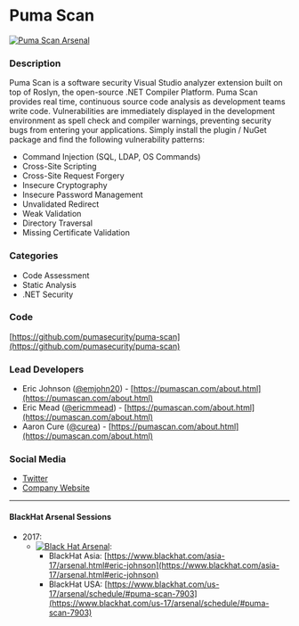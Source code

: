 # Puma Scan

[![Puma Scan Arsenal](https://www.pumascan.com/images/bh-arsenal-2017.svg)](https://www.blackhat.com/us-17/arsenal/schedule/#puma-scan-7903)

### Description
Puma Scan is a software security Visual Studio analyzer extension built on top of Roslyn, the open-source .NET Compiler Platform. Puma Scan provides real time, continuous source code analysis as development teams write code. Vulnerabilities are immediately displayed in the development environment as spell check and compiler warnings, preventing security bugs from entering your applications. Simply install the plugin / NuGet package and find the following vulnerability patterns:
* Command Injection (SQL, LDAP, OS Commands)
* Cross-Site Scripting
* Cross-Site Request Forgery
* Insecure Cryptography
* Insecure Password Management
* Unvalidated Redirect
* Weak Validation
* Directory Traversal
* Missing Certificate Validation

### Categories
* Code Assessment
* Static Analysis
* .NET Security

### Code 
[https://github.com/pumasecurity/puma-scan](https://github.com/pumasecurity/puma-scan)

### Lead Developers
* Eric Johnson ([@emjohn20](https://twitter.com/emjohn20)) - [https://pumascan.com/about.html](https://pumascan.com/about.html)
* Eric Mead ([@ericmmead](https://twitter.com/ericmmead)) - [https://pumascan.com/about.html](https://pumascan.com/about.html)
* Aaron Cure ([@curea](https://twitter.com/curea)) - [https://pumascan.com/about.html](https://pumascan.com/about.html)

### Social Media 
* [Twitter](https://twitter.com/puma_scan)
* [Company Website](https://pumascan.com/) 
----

#### BlackHat Arsenal Sessions

* 2017:
    * [![Black Hat Arsenal](https://www.pumascan.com/images/bh-arsenal-2017.svg)](https://www.blackhat.com/asia-17/arsenal.html#eric-johnson): 
        * BlackHat Asia: [https://www.blackhat.com/asia-17/arsenal.html#eric-johnson](https://www.blackhat.com/asia-17/arsenal.html#eric-johnson)
        * BlackHat USA: [https://www.blackhat.com/us-17/arsenal/schedule/#puma-scan-7903](https://www.blackhat.com/us-17/arsenal/schedule/#puma-scan-7903)
              
